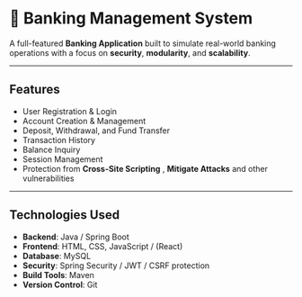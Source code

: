 # 💼 Banking Management System

A full-featured **Banking Application** built to simulate real-world banking operations with a focus on **security**, **modularity**, and **scalability**.

---

## Features

- User Registration & Login
- Account Creation & Management
- Deposit, Withdrawal, and Fund Transfer
- Transaction History
- Balance Inquiry
- Session Management
- Protection from **Cross-Site Scripting** , **Mitigate Attacks** and other vulnerabilities

---

## Technologies Used

- **Backend**: Java / Spring Boot 
- **Frontend**: HTML, CSS, JavaScript / (React)
- **Database**: MySQL 
- **Security**: Spring Security / JWT / CSRF protection
- **Build Tools**: Maven 
- **Version Control**: Git 

